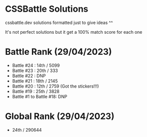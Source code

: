 # CSSBattle Solutions
cssbattle.dev solutions formatted just to give ideas ^^

It's not perfect solutions but it get a 100% match score for each one

# Battle Rank (29/04/2023)
- Battle #24 : 14th / 5099
- Battle #23 : 20th / 333
- Battle #22 : DNP
- Battle #21 : 18th / 2145
- Battle #20 : 12th / 2759 (Got the stickers!!!)
- Battle #19 : 25th / 3828
- Battle #1 to Battle #18: DNP

# Global Rank (29/04/2023)
- 24th / 290644
